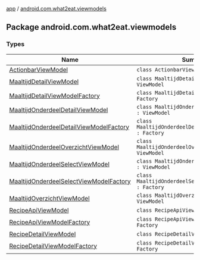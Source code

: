 [app](../index.md) / [android.com.what2eat.viewmodels](./index.md)

## Package android.com.what2eat.viewmodels

### Types

| Name | Summary |
|---|---|
| [ActionbarViewModel](-actionbar-view-model/index.md) | `class ActionbarViewModel : ViewModel` |
| [MaaltijdDetailViewModel](-maaltijd-detail-view-model/index.md) | `class MaaltijdDetailViewModel : ViewModel` |
| [MaaltijdDetailViewModelFactory](-maaltijd-detail-view-model-factory/index.md) | `class MaaltijdDetailViewModelFactory : Factory` |
| [MaaltijdOnderdeelDetailViewModel](-maaltijd-onderdeel-detail-view-model/index.md) | `class MaaltijdOnderdeelDetailViewModel : ViewModel` |
| [MaaltijdOnderdeelDetailViewModelFactory](-maaltijd-onderdeel-detail-view-model-factory/index.md) | `class MaaltijdOnderdeelDetailViewModelFactory : Factory` |
| [MaaltijdOnderdeelOverzichtViewModel](-maaltijd-onderdeel-overzicht-view-model/index.md) | `class MaaltijdOnderdeelOverzichtViewModel : ViewModel` |
| [MaaltijdOnderdeelSelectViewModel](-maaltijd-onderdeel-select-view-model/index.md) | `class MaaltijdOnderdeelSelectViewModel : ViewModel` |
| [MaaltijdOnderdeelSelectViewModelFactory](-maaltijd-onderdeel-select-view-model-factory/index.md) | `class MaaltijdOnderdeelSelectViewModelFactory : Factory` |
| [MaaltijdOverzichtViewModel](-maaltijd-overzicht-view-model/index.md) | `class MaaltijdOverzichtViewModel : ViewModel` |
| [RecipeApiViewModel](-recipe-api-view-model/index.md) | `class RecipeApiViewModel : ViewModel` |
| [RecipeApiViewModelFactory](-recipe-api-view-model-factory/index.md) | `class RecipeApiViewModelFactory : Factory` |
| [RecipeDetailViewModel](-recipe-detail-view-model/index.md) | `class RecipeDetailViewModel : ViewModel` |
| [RecipeDetailViewModelFactory](-recipe-detail-view-model-factory/index.md) | `class RecipeDetailViewModelFactory : Factory` |
